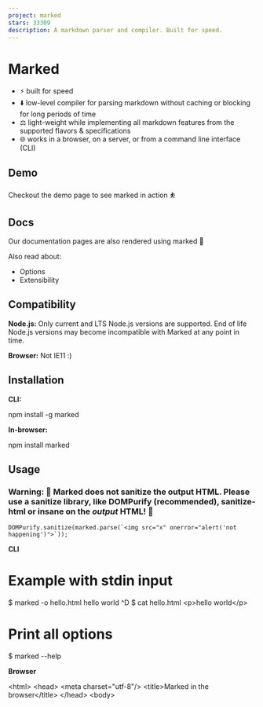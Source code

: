 ```yaml
---
project: marked
stars: 33309
description: A markdown parser and compiler. Built for speed.
---
```


Marked
======

-   ⚡ built for speed
-   ⬇️ low-level compiler for parsing markdown without caching or blocking for long periods of time
-   ⚖️ light-weight while implementing all markdown features from the supported flavors & specifications
-   🌐 works in a browser, on a server, or from a command line interface (CLI)

Demo
----

Checkout the demo page to see marked in action ⛹️

Docs
----

Our documentation pages are also rendered using marked 💯

Also read about:

-   Options
-   Extensibility

Compatibility
-------------

**Node.js:** Only current and LTS Node.js versions are supported. End of life Node.js versions may become incompatible with Marked at any point in time.

**Browser:** Not IE11 :)

Installation
------------

**CLI:**

npm install -g marked

**In-browser:**

npm install marked

Usage
-----

### Warning: 🚨 Marked does not sanitize the output HTML. Please use a sanitize library, like DOMPurify (recommended), sanitize-html or insane on the _output_ HTML! 🚨

```
DOMPurify.sanitize(marked.parse(`<img src="x" onerror="alert('not happening')">`));
```

**CLI**

# Example with stdin input
$ marked -o hello.html
hello world
^D
$ cat hello.html
<p\>hello world</p\>

# Print all options
$ marked --help

**Browser**

<!doctype html\>
<html\>
<head\>
  <meta charset\="utf-8"/>
  <title\>Marked in the browser</title\>
</head\>
<body\>
  <div id\="content"\></div\>
  <script src\="https://cdn.jsdelivr.net/npm/marked/marked.min.js"\></script\>
  <script\>
    document.getElementById('content').innerHTML \=
      marked.parse('# Marked in the browser\\n\\nRendered by \*\*marked\*\*.');
  </script\>
</body\>
</html\>

or import esm module

<script type\="module"\>
  import { marked } from "https://cdn.jsdelivr.net/npm/marked/lib/marked.esm.js";
  document.getElementById('content').innerHTML \=
    marked.parse('# Marked in the browser\\n\\nRendered by \*\*marked\*\*.');
</script\>

License
-------

Copyright (c) 2011-2022, Christopher Jeffrey. (MIT License)
